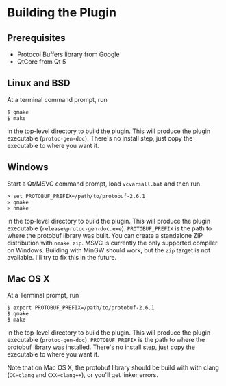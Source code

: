 # Building the Plugin

## Prerequisites
* Protocol Buffers library from Google
* QtCore from Qt 5

## Linux and BSD
At a terminal command prompt, run

    $ qmake
    $ make

in the top-level directory to build the plugin. This will produce the plugin
executable (`protoc-gen-doc`). There's no install step, just copy the executable to
where you want it.

## Windows
Start a Qt/MSVC command prompt, load `vcvarsall.bat` and then run

    > set PROTOBUF_PREFIX=/path/to/protobuf-2.6.1
    > qmake
    > nmake

in the top-level directory to build the plugin. This will produce the plugin
executable (`release\protoc-gen-doc.exe`). `PROTOBUF_PREFIX` is the path to where the
protobuf library was built. You can create a standalone ZIP distribution with `nmake
zip`. MSVC is currently the only supported compiler on Windows. Building with MinGW
should work, but the `zip` target is not available. I'll try to fix this in the
future.

## Mac OS X
At a Terminal prompt, run

    $ export PROTOBUF_PREFIX=/path/to/protobuf-2.6.1
    $ qmake
    $ make

in the top-level directory to build the plugin. This will produce the plugin
executable (`protoc-gen-doc`). `PROTOBUF_PREFIX` is the path to where the protobuf
library was installed. There's no install step, just copy the executable to where you
want it.

Note that on Mac OS X, the protobuf library should be build with with clang
(`CC=clang` and `CXX=clang++`), or you'll get linker errors.

